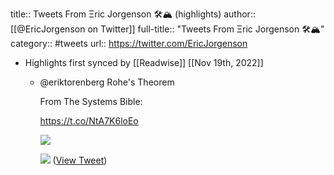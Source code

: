 title:: Tweets From Ξric Jorgenson 🛠🏔 (highlights)
author:: [[@EricJorgenson on Twitter]]
full-title:: "Tweets From Ξric Jorgenson 🛠🏔"
category:: #tweets
url:: https://twitter.com/EricJorgenson

- Highlights first synced by [[Readwise]] [[Nov 19th, 2022]]
	- @eriktorenberg Rohe's Theorem
	  
	  From The Systems Bible:
	  
	  https://t.co/NtA7K6loEo 
	  
	  ![](https://pbs.twimg.com/media/EJxM7e7WoAAB5QA.jpg) 
	  
	  ![](https://pbs.twimg.com/media/EJxM7e4W4AELPV1.jpg) ([View Tweet](https://twitter.com/EricJorgenson/status/1196916190213541888))